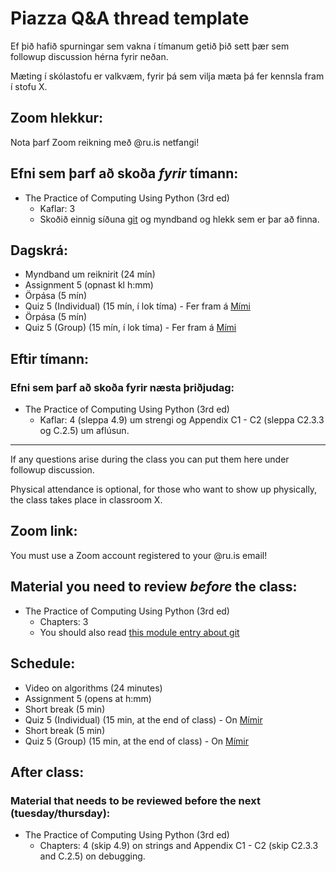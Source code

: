 # Piazza Q&A thread template
Ef þið hafið spurningar sem vakna í tímanum getið þið sett þær sem followup discussion hérna fyrir neðan.

Mæting í skólastofu er valkvæm, fyrir þá sem vilja mæta þá fer kennsla fram í stofu X.

## Zoom hlekkur:

Nota þarf Zoom reikning með @ru.is netfangi!

## Efni sem þarf að skoða ***fyrir*** tímann:

- The Practice of Computing Using Python (3rd ed)
    - Kaflar: 3
    - Skoðið einnig síðuna [git](https://reykjavik.instructure.com/courses/4983/pages/git?module_item_id=199271) og myndband og hlekk sem er þar að finna.

## Dagskrá:

- Myndband um reiknirit (24 mín)
- Assignment 5 (opnast kl h:mm)
- Örpása (5 mín)
- Quiz 5 (Individual) (15 mín, í lok tíma) - Fer fram á [Mími](https://class.mimir.io/courses/ea6d4c19-bd9e-450e-acd9-370af0b5da0f)
- Örpása (5 mín)
- Quiz 5 (Group) (15 mín, í lok tíma) - Fer fram á [Mími](https://class.mimir.io/courses/ea6d4c19-bd9e-450e-acd9-370af0b5da0f)

## Eftir tímann:

### Efni sem þarf að skoða fyrir næsta þriðjudag:

- The Practice of Computing Using Python (3rd ed)
    - Kaflar: 4 (sleppa 4.9) um strengi og Appendix C1 - C2 (sleppa C2.3.3 og C.2.5) um aflúsun.

---

If any questions arise during the class you can put them here under followup discussion.

Physical attendance is optional, for those who want to show up physically, the class takes place in classroom X.

## Zoom link:

You must use a Zoom account registered to your @ru.is email!

## Material you need to review ***before*** the class:

- The Practice of Computing Using Python (3rd ed)
    - Chapters: 3
    - You should also read [this module entry about git](https://reykjavik.instructure.com/courses/4983/pages/git?module_item_id=199271)

## Schedule:

- Video on algorithms (24 minutes)
- Assignment 5 (opens at h:mm)
- Short break (5 min)
- Quiz 5 (Individual) (15 min, at the end of class) - On [Mímir](https://class.mimir.io/courses/ea6d4c19-bd9e-450e-acd9-370af0b5da0f)
- Short break (5 min)
- Quiz 5 (Group) (15 min, at the end of class) - On [Mímir](https://class.mimir.io/courses/ea6d4c19-bd9e-450e-acd9-370af0b5da0f)

## After class:

### Material that needs to be reviewed before the next (tuesday/thursday):

- The Practice of Computing Using Python (3rd ed)
    - Chapters: 4 (skip 4.9) on strings and Appendix C1 - C2 (skip C2.3.3 and C.2.5) on debugging.
